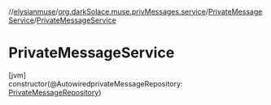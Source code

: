 //[elysianmuse](../../../index.md)/[org.darkSolace.muse.privMessages.service](../index.md)/[PrivateMessageService](index.md)/[PrivateMessageService](-private-message-service.md)

# PrivateMessageService

[jvm]\
constructor(@AutowiredprivateMessageRepository: [PrivateMessageRepository](../../org.darkSolace.muse.privMessages.repository/-private-message-repository/index.md))

